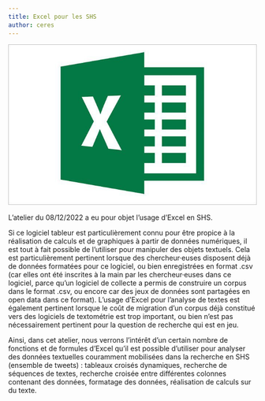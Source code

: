 ```yaml
---
title: Excel pour les SHS
author: ceres
---
```


![excel](excel.png)

L’atelier du 08/12/2022 a eu pour objet l’usage d’Excel en SHS.

Si ce logiciel tableur est particulièrement connu pour être propice à la réalisation de calculs et de graphiques à partir de données numériques, il est tout à fait possible de l’utiliser pour manipuler des objets textuels. Cela est particulièrement pertinent lorsque des chercheur·euses disposent déjà de données formatées pour ce logiciel, ou bien enregistrées en format .csv (car elles ont été inscrites à la main par les chercheur·euses dans ce logiciel, parce qu’un logiciel de collecte a permis de construire un corpus dans le format .csv, ou encore car des jeux de données sont partagées en open data dans ce format). L’usage d’Excel pour l’analyse de textes est également pertinent lorsque le coût de migration d’un corpus déjà constitué vers des logiciels de textométrie est trop important, ou bien n’est pas nécessairement pertinent pour la question de recherche qui est en jeu. 

Ainsi, dans cet atelier, nous verrons l’intérêt d’un certain nombre de fonctions et de formules d’Excel qu’il est possible d’utiliser pour analyser des données textuelles couramment mobilisées dans la recherche en SHS (ensemble de tweets) : tableaux croisés dynamiques, recherche de séquences de textes, recherche croisée entre différentes colonnes contenant des données, formatage des données, réalisation de calculs sur du texte.